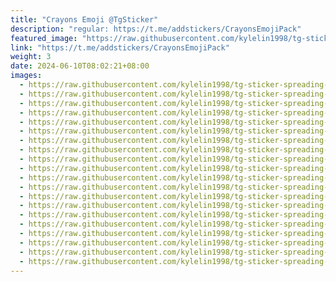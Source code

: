 ```yaml
---
title: "Crayons Emoji @TgSticker"
description: "regular: https://t.me/addstickers/CrayonsEmojiPack"
featured_image: "https://raw.githubusercontent.com/kylelin1998/tg-sticker-spreading-worldwide-images/main/img/2c8cdff1-1741-4b47-9f93-76048b325da0.jpg"
link: "https://t.me/addstickers/CrayonsEmojiPack"
weight: 3
date: 2024-06-10T08:02:21+08:00
images:
  - https://raw.githubusercontent.com/kylelin1998/tg-sticker-spreading-worldwide-images/main/img/2c8cdff1-1741-4b47-9f93-76048b325da0.jpg
  - https://raw.githubusercontent.com/kylelin1998/tg-sticker-spreading-worldwide-images/main/img/3da0ebba-2332-405d-86cc-66680f06f747.jpg
  - https://raw.githubusercontent.com/kylelin1998/tg-sticker-spreading-worldwide-images/main/img/f8e56776-0a83-4b5f-95be-8f1e296df131.jpg
  - https://raw.githubusercontent.com/kylelin1998/tg-sticker-spreading-worldwide-images/main/img/1a82c91e-5ebf-4692-a999-ae624fdfc8a8.jpg
  - https://raw.githubusercontent.com/kylelin1998/tg-sticker-spreading-worldwide-images/main/img/95e9bdf3-935d-4b7e-a943-e3868febeb83.jpg
  - https://raw.githubusercontent.com/kylelin1998/tg-sticker-spreading-worldwide-images/main/img/bd742cd1-55d3-4714-9065-105ed0ac2fe7.jpg
  - https://raw.githubusercontent.com/kylelin1998/tg-sticker-spreading-worldwide-images/main/img/7a048e45-3c9a-472a-afcd-5c9205e4bcbe.jpg
  - https://raw.githubusercontent.com/kylelin1998/tg-sticker-spreading-worldwide-images/main/img/1da3bd3f-27ce-4558-99d1-7233c5ec62ae.jpg
  - https://raw.githubusercontent.com/kylelin1998/tg-sticker-spreading-worldwide-images/main/img/49718ab8-c9fe-4174-bdae-2ec9e154ece8.jpg
  - https://raw.githubusercontent.com/kylelin1998/tg-sticker-spreading-worldwide-images/main/img/d963b319-13d0-4742-805e-cd13e4873d48.jpg
  - https://raw.githubusercontent.com/kylelin1998/tg-sticker-spreading-worldwide-images/main/img/ca932c75-4ae5-4b8a-8bdc-38c64af1012b.jpg
  - https://raw.githubusercontent.com/kylelin1998/tg-sticker-spreading-worldwide-images/main/img/297d1c6d-af6f-45f3-a447-b2f9e99e8f19.jpg
  - https://raw.githubusercontent.com/kylelin1998/tg-sticker-spreading-worldwide-images/main/img/fa497f4a-7442-4f2e-ae62-72c997f2d82a.jpg
  - https://raw.githubusercontent.com/kylelin1998/tg-sticker-spreading-worldwide-images/main/img/bc9f0602-d197-4fa1-b70b-4352a32ca7d5.jpg
  - https://raw.githubusercontent.com/kylelin1998/tg-sticker-spreading-worldwide-images/main/img/93b83809-c543-416c-863c-0f86d8a1cf75.jpg
  - https://raw.githubusercontent.com/kylelin1998/tg-sticker-spreading-worldwide-images/main/img/d146e4f5-a97a-4f3a-8f70-d7130e6cbb69.jpg
  - https://raw.githubusercontent.com/kylelin1998/tg-sticker-spreading-worldwide-images/main/img/5b99470c-4064-457f-96bb-721a87b71979.jpg
  - https://raw.githubusercontent.com/kylelin1998/tg-sticker-spreading-worldwide-images/main/img/7ac4388d-4db6-45ef-bdc3-33cab51dc9ae.jpg
  - https://raw.githubusercontent.com/kylelin1998/tg-sticker-spreading-worldwide-images/main/img/a096e3d9-972c-40c9-aa95-fce00ba78abd.jpg
  - https://raw.githubusercontent.com/kylelin1998/tg-sticker-spreading-worldwide-images/main/img/73178ca1-f4ff-46e6-ba0f-1554c4d7568a.jpg
---
```

